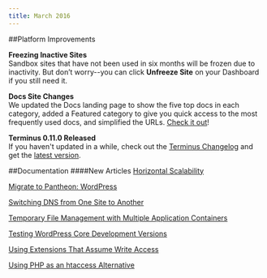 ```yaml
---
title: March 2016
---
```

##Platform Improvements


**Freezing Inactive Sites**    
Sandbox sites that have not been used in six months will be frozen due to inactivity. But don’t worry--you can click **Unfreeze Site** on your Dashboard if you still need it.

**Docs Site Changes**    
We updated the Docs landing page to show the five top docs in each category, added a Featured category to give you quick access to the most frequently used docs, and simplified the URLs. [Check it out](https://pantheon.io/docs/)!

**Terminus 0.11.0 Released**  
If you haven't updated in a while, check out the [Terminus Changelog](https://github.com/pantheon-systems/cli/blob/master/CHANGELOG.md) and get the [latest version](https://github.com/pantheon-systems/cli/releases).


##Documentation
####New Articles
[Horizontal Scalability](https://pantheon.io/docs/horizontal-scalability/)  

[Migrate to Pantheon: WordPress](https://pantheon.io/docs/migrate-wordpress/)  

[Switching DNS from One Site to Another](https://pantheon.io/docs/migrate-wordpress/)  

[Temporary File Management with Multiple Application Containers](https://pantheon.io/docs/temp-files/)  

[Testing WordPress Core Development Versions](https://pantheon.io/docs/articles/wordpress/wordpress-development-versions/)  

[Using Extensions That Assume Write Access](https://pantheon.io/docs/wordpress-development-versions/)  

[Using PHP as an htaccess Alternative](https://pantheon.io/docs/htaccess/)  
